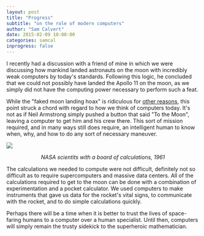 ```yaml
---
layout: post
title: "Progress"
subtitle: "on the role of modern computers"
author: "Sam Calvert"
date: 2015-02-09 10:00:00
categories: samcal
inprogress: false
---
```


I recently had a discussion with a friend of mine in which we were discussing
how mankind landed astronauts on the moon with incredibly weak computers by
today's standards. Following this logic, he concluded that we could not possibly
have landed the Apollo 11 on the moon, as we simply did not have the computing
power necessary to perform such a feat.

While the "faked moon landing hoax" is ridiculous for [other
reasons](https://www.youtube.com/watch?v=sGXTF6bs1IU), this point struck a chord with regard
to how we think of computers today. It's not as if Neil Armstrong simply pushed a
button that said "To the Moon", leaving a computer to get him and his crew
there. This sort of mission required, and in many ways still does require, an
intelligent human to know when, why, and how to do any sort of necessary maneuver.

![](http://i.imgur.com/B3X48s9.jpg)
<center><em>NASA scientits with a board of calculations, 1961</em></center>

The calculations we needed to compute were not difficult, definitely not so
difficult as to require supercomputers and massive data centers. All of the
calculations required to get to the moon can be done with a combination of
experimentation and a pocket calculator. We used computers to make instruments
that gave us data for the rocket's vital signs, to communicate with the rocket,
and to do simple calculations quickly.

Perhaps there will be a time when it is better to trust the lives of
space-faring humans to a computer over a human specialist. Until then, computers
will simply remain the trusty sidekick to the superheroic mathematician.
